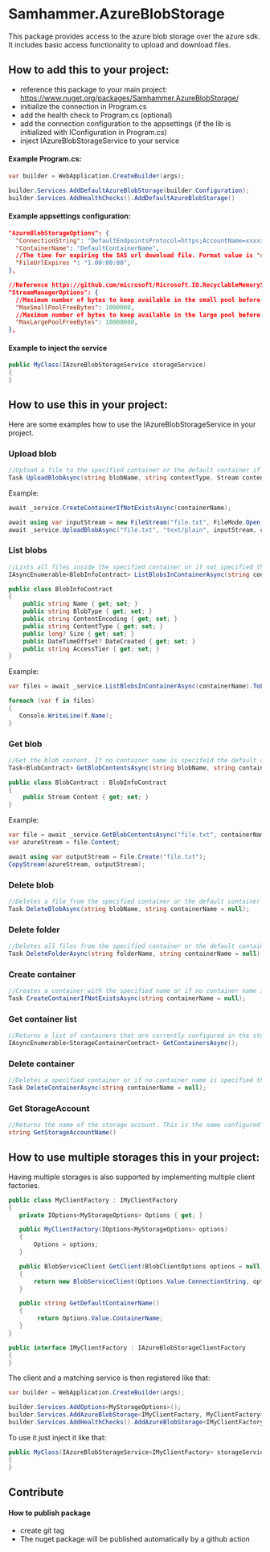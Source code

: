 ﻿# Samhammer.AzureBlobStorage

This package provides access to the azure blob storage over the azure sdk. It includes basic access functionality to upload and download files.

## How to add this to your project:
- reference this package to your main project: https://www.nuget.org/packages/Samhammer.AzureBlobStorage/
- initialize the connection in Program.cs
- add the health check to Program.cs (optional)
- add the connection configuration to the appsettings (if the lib is initialized with IConfiguration in Program.cs)
- inject IAzureBlobStorageService to your service

#### Example Program.cs:
```csharp
var builder = WebApplication.CreateBuilder(args);

builder.Services.AddDefaultAzureBlobStorage(builder.Configuration);
builder.Services.AddHealthChecks().AddDefaultAzureBlobStorage()
```

#### Example appsettings configuration:
```json
"AzureBlobStorageOptions": {
  "ConnectionString": "DefaultEndpointsProtocol=https;AccountName=xxxxxx;AccountKey=xxxxxx;EndpointSuffix=core.windows.net",
  "ContainerName": "DefaultContainerName",
  //The time for expiring the SAS url download file. Format value is "d.HH:mm:ss". Default is 1 day.
  "FileUrlExpires ": "1.00:00:00",
},
```
```json
//Reference https://github.com/microsoft/Microsoft.IO.RecyclableMemoryStream.
"StreamManagerOptions": {
  //Maximum number of bytes to keep available in the small pool before future buffers get dropped for garbage collection.
  "MaxSmallPoolFreeBytes": 1000000,
  //Maximum number of bytes to keep available in the large pool before future buffers get dropped for garbage collection.
  "MaxLargePoolFreeBytes": 10000000,
},
```

#### Example to inject the service
```csharp
public MyClass(IAzureBlobStorageService storageService)
{
}
```

## How to use this in your project:
Here are some examples how to use the IAzureBlobStorageService in your project.

### Upload blob
```csharp
//Upload a file to the specified container or the default container if not specified and to root if no folder name is specified.
Task UploadBlobAsync(string blobName, string contentType, Stream content, string containerName = null, string folderName = null);
```

Example:
```csharp
await _service.CreateContainerIfNotExistsAsync(containerName);

await using var inputStream = new FileStream("file.txt", FileMode.Open, FileAccess.Read);
await _service.UploadBlobAsync("file.txt", "text/plain", inputStream, containerName);
```

### List blobs
```csharp
//Lists all files inside the specified container or if not specified the default container. Lists files inside of a folder if folder name is specified.
IAsyncEnumerable<BlobInfoContract> ListBlobsInContainerAsync(string containerName = null, string folderName = null);

public class BlobInfoContract
{
    public string Name { get; set; }
    public string BlobType { get; set; }
    public string ContentEncoding { get; set; }
    public string ContentType { get; set; }
    public long? Size { get; set; }
    public DateTimeOffset? DateCreated { get; set; }
    public string AccessTier { get; set; }
}
```

Example:
```csharp
var files = await _service.ListBlobsInContainerAsync(containerName).ToListAsync(); // with nuget package System.Linq.Async

foreach (var f in files)
{
   Console.WriteLine(f.Name);
}
```

### Get blob
```csharp
//Get the blob content. If no container name is specifeid the default container is used.
Task<BlobContract> GetBlobContentsAsync(string blobName, string containerName = null);

public class BlobContract : BlobInfoContract
{
    public Stream Content { get; set; }
}
```

Example:
```csharp
var file = await _service.GetBlobContentsAsync("file.txt", containerName);
var azureStream = file.Content;

await using var outputStream = File.Create("file.txt");
CopyStream(azureStream, outputStream);
```

### Delete blob
```csharp
//Deletes a file from the specified container or the default container if not specified.
Task DeleteBlobAsync(string blobName, string containerName = null);
```

### Delete folder
```csharp
//Deletes all files from the specified container or the default container if not specified inside of a specific folder.
Task DeleteFolderAsync(string folderName, string containerName = null);
```

### Create container
```csharp
//Creates a container with the specified name or if no container name is specified the default container.
Task CreateContainerIfNotExistsAsync(string containerName = null);
```

### Get container list
```csharp
//Returns a list of containers that are currently configured in the storage account
IAsyncEnumerable<StorageContainerContract> GetContainersAsync();
```

### Delete container
```csharp
//Deletes a specified container or if no container name is specified the default container.
Task DeleteContainerAsync(string containerName = null);
```

### Get StorageAccount
```csharp
//Returns the name of the storage account. This is the name configured in the connection string.
string GetStorageAccountName()
```

## How to use multiple storages this in your project:
Having multiple storages is also supported by implementing multiple client factories.

```csharp
public class MyClientFactory : IMyClientFactory
{
   private IOptions<MyStorageOptions> Options { get; }

   public MyClientFactory(IOptions<MyStorageOptions> options)
   {
       Options = options;
   }

   public BlobServiceClient GetClient(BlobClientOptions options = null)
   {
       return new BlobServiceClient(Options.Value.ConnectionString, options);
   }

   public string GetDefaultContainerName()
   {
        return Options.Value.ContainerName;
   }
}

public interface IMyClientFactory : IAzureBlobStorageClientFactory
{
}
```
The client and a matching service is then registered like that:

```csharp
var builder = WebApplication.CreateBuilder(args);

builder.Services.AddOptions<MyStorageOptions>();
builder.Services.AddAzureBlobStorage<IMyClientFactory, MyClientFactory>(builder.Configuration);
builder.Services.AddHealthChecks().AddAzureBlobStorage<IMyClientFactory>()
```

To use it just inject it like that:

```csharp
public MyClass(IAzureBlobStorageService<IMyClientFactory> storageService)
{
}
```


## Contribute

#### How to publish package
- create git tag
- The nuget package will be published automatically by a github action

